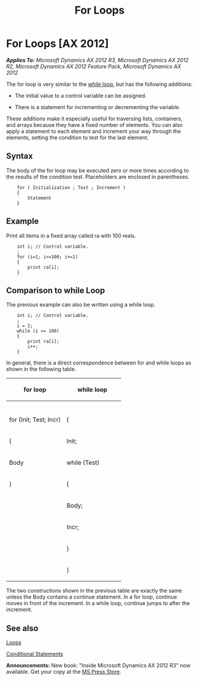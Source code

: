 ﻿---
title: For Loops
TOCTitle: For Loops
ms:assetid: 4b8e2394-4b04-4d88-b8f7-dbb0685e6376
ms:mtpsurl: https://msdn.microsoft.com/en-us/library/Aa605438(v=AX.60)
ms:contentKeyID: 35243289
ms.date: 05/18/2015
mtps_version: v=AX.60
---

# For Loops [AX 2012]


_**Applies To:** Microsoft Dynamics AX 2012 R3, Microsoft Dynamics AX 2012 R2, Microsoft Dynamics AX 2012 Feature Pack, Microsoft Dynamics AX 2012_

The for loop is very similar to the [while loop](while-loops.md), but has the following additions:

  - The initial value to a control variable can be assigned.

  - There is a statement for incrementing or decrementing the variable.

These additions make it especially useful for traversing lists, containers, and arrays because they have a fixed number of elements. You can also apply a statement to each element and increment your way through the elements, setting the condition to test for the last element.

## Syntax

The body of the for loop may be executed zero or more times according to the results of the condition test. Placeholders are enclosed in parentheses.
```X++  
    for ( Initialization ; Test ; Increment ) 
    {
        Statement 
    }
```
## Example

Print all items in a fixed array called ra with 100 reals.
```X++  
    int i; // Control variable.
    ;
    for (i=1; i<=100; i+=1)
    {
        print ra[i];
    }
```
## Comparison to while Loop

The previous example can also be written using a while loop.
```X++  
    int i; // Control variable.
    ;
    i = 1;
    while (i <= 100)
    {
        print ra[i];
        i++;
    }
```
In general, there is a direct correspondence between for and while loops as shown in the following table.

<table>
<colgroup>
<col style="width: 50%" />
<col style="width: 50%" />
</colgroup>
<thead>
<tr class="header">
<th><p>for loop</p></th>
<th><p>while loop</p></th>
</tr>
</thead>
<tbody>
<tr class="odd">
<td><p></p></td>
<td><p></p></td>
</tr>
<tr class="even">
<td><p>for (Init; Test; Incr)</p></td>
<td><p>{</p></td>
</tr>
<tr class="odd">
<td><p>{</p></td>
<td><p>Init;</p></td>
</tr>
<tr class="even">
<td><p>Body</p></td>
<td><p>while (Test)</p></td>
</tr>
<tr class="odd">
<td><p>}</p></td>
<td><p>{</p></td>
</tr>
<tr class="even">
<td><p></p></td>
<td><p>Body;</p></td>
</tr>
<tr class="odd">
<td><p></p></td>
<td><p>Incr;</p></td>
</tr>
<tr class="even">
<td><p></p></td>
<td><p>}</p></td>
</tr>
<tr class="odd">
<td><p></p></td>
<td><p>}</p></td>
</tr>
</tbody>
</table>


The two constructions shown in the previous table are exactly the same unless the Body contains a continue statement. In a for loop, continue moves in front of the increment. In a while loop, continue jumps to after the increment.

## See also

[Loops](loops.md)

[Conditional Statements](conditional-statements.md)

  
**Announcements:** New book: "Inside Microsoft Dynamics AX 2012 R3" now available. Get your copy at the [MS Press Store](https://www.microsoftpressstore.com/store/inside-microsoft-dynamics-ax-2012-r3-9780735685109).

